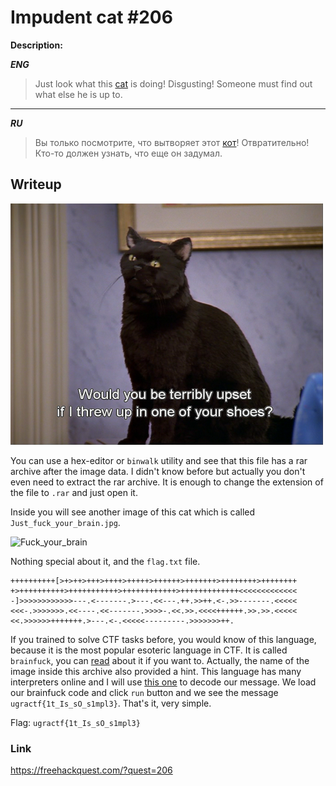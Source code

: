 # Impudent cat #206
**Description:**

***ENG***
>  Just look what this [cat](/FHQ/files/steganography/Impudent_cat.png) is doing! Disgusting! Someone must find out what else he is up to.

---

***RU***
> Вы только посмотрите, что вытворяет этот [кот](/FHQ/files/steganography/Impudent_cat.png)! Отвратительно! Кто-то должен узнать, что еще он задумал.

## Writeup

![image-cat](/FHQ/files/steganography/Impudent_cat.png)

You can use a hex-editor or `binwalk` utility and see that this file has a rar archive after the image data. I didn't know before but actually you don't even need to extract the rar archive. It is enough to change the extension of the file to `.rar` and just open it. 

Inside you will see another image of this cat which is called `Just_fuck_your_brain.jpg`.

![Fuck_your_brain](/FHQ/files/steganography/Just_fuck_your_brain.jpg)

Nothing special about it, and the `flag.txt` file.

```
++++++++++[>+>++>+++>++++>+++++>++++++>+++++++>++++++++>++++++++
+>++++++++++>+++++++++++>++++++++++++>+++++++++++++<<<<<<<<<<<<<
-]>>>>>>>>>>>>---.<-------.>---.<<---.++.>>++.<-.>>-------.<<<<<
<<<-.>>>>>>>.<<----.<<-------.>>>>-.<<.>>.<<<<++++++.>>.>>.<<<<<
<<.>>>>>>+++++++.>---.<-.<<<<<---------.>>>>>>>++.
```

If you trained to solve CTF tasks before, you would know of this language, because it is the most popular esoteric language in CTF. It is called `brainfuck`, you can [read](https://en.wikipedia.org/wiki/Brainfuck) about it if you want to. Actually, the name of the image inside this archive also provided a hint. This language has many interpreters online and I will use [this one](https://copy.sh/brainfuck/) to decode our message. We load our brainfuck code and click `run` button and we see the message `ugractf{1t_Is_sO_s1mpl3}`. That's it, very simple.



Flag: `ugractf{1t_Is_sO_s1mpl3}`

### Link

https://freehackquest.com/?quest=206
